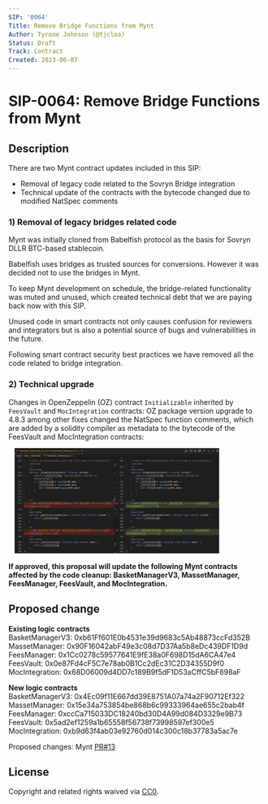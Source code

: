 ```yaml
---
SIP: '0064'
Title: Remove Bridge Functions from Mynt
Author: Tyrone Johnson (@tjcloa)
Status: Draft
Track: Contract
Created: 2023-06-07
---
```


# SIP-0064: Remove Bridge Functions from Mynt

## Description  

There are two Mynt contract updates included in this SIP:  
- Removal of legacy code related to the Sovryn Bridge integration  
- Technical update of the contracts with the bytecode changed due to modified NatSpec comments  

  
### 1) Removal of legacy bridges related code

Mynt was initially cloned from Babelfish protocol as the basis for Sovryn DLLR BTC-based stablecoin.     

Babelfish uses bridges as trusted sources for conversions. However it was decided not to use the bridges in Mynt.  

To keep Mynt development on schedule, the bridge-related functionality was muted and unused, which created technical debt that we are paying back now with this SIP.  

Unused code in smart contracts not only causes confusion for reviewers and integrators but is also a potential source of bugs and vulnerabilities in the future.  

Following smart contract security best practices we have removed all the code related to bridge integration.  

### 2) Technical upgrade

Changes in OpenZeppelin (OZ) contract `Initializable` inherited by `FeesVault` and `MocIntegration` contracts: OZ package version upgrade to 4.8.3 among other fixes changed the NatSpec function comments, which are added by a solidity compiler as metadata to the bytecode of the FeesVault and MocIntegration contracts: 

&nbsp;&nbsp;&nbsp;<img src="images/FeesVault diff example.png" alt="FeesVault Contract NatSpec Comment Change" width="80%"/>


__If approved, this proposal will update the following Mynt contracts affected by the code cleanup: BasketManagerV3, MassetManager, FeesManager, FeesVault, and MocIntegration.__ 

## Proposed change  

__Existing logic contracts__  
    BasketManagerV3: 0xb61Ff601E0b4531e39d9683c5Ab48873ccFd352B  
    MassetManager: 0x90F16042abF49e3c08d7D37Aa5b8eDc439DF1D9d  
    FeesManager: 0x1Cc0278c59577641E9fE38a0F698D15dA6CA47e4  
    FeesVault: 0x0e87Fd4cF5C7e78ab0B1Cc2dEc31C2D34355D9f0  
    MocIntegration: 0x68D06009d4DD7c189B9f5dF1D53aCffC5bF898aF
  
__New logic contracts__  
  BasketManagerV3: 0x4Ec09f11E667dd39E8751A07a74a2F90712Ef322    
  MassetManager: 0x15e34a753854be868b6c99333964ae655c2bab4f  
  FeesManager: 0xccCa715033DC18240bd30D4A99d084D3329e9B73    
  FeesVault: 0x5ad2ef1259a1b65558f56738f73998597ef300e5  
  MocIntegration: 0xb9d63f4ab03e92760d014c300c18b37783a5ac7e  

Proposed changes: Mynt [PR#13](https://github.com/DistributedCollective/mynt/pull/13)

## License
Copyright and related rights waived via [CC0](https://creativecommons.org/publicdomain/zero/1.0/).
